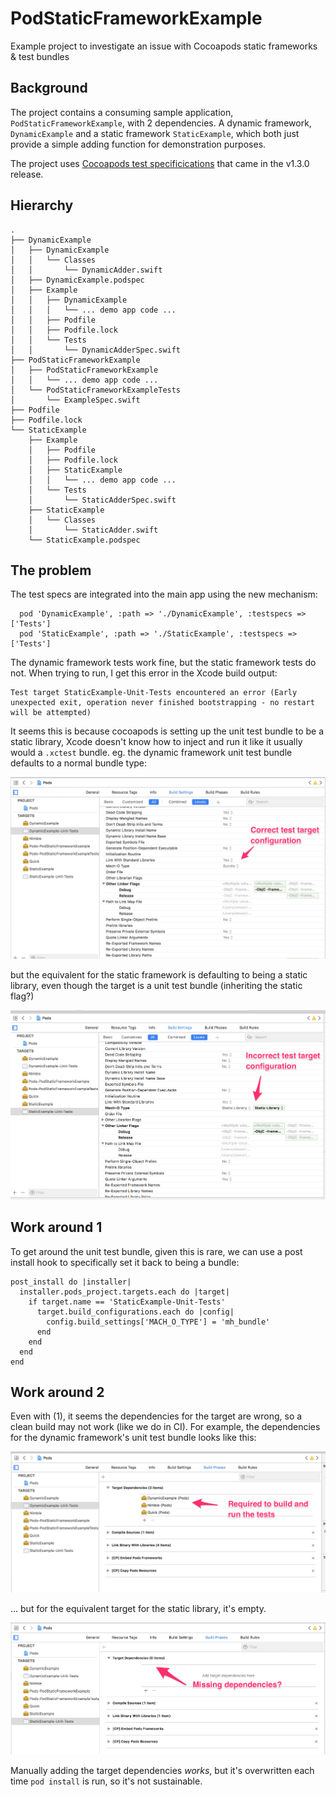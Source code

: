# PodStaticFrameworkExample

Example project to investigate an issue with Cocoapods static frameworks & test bundles

## Background

The project contains a consuming sample application, `PodStaticFrameworkExample`, with 2 dependencies. A dynamic framework, `DynamicExample` and a static framework `StaticExample`, which both just provide a simple adding function for demonstration purposes.

The project uses [Cocoapods test specificications](http://blog.cocoapods.org/CocoaPods-1.3.0/) that came in the v1.3.0 release.


## Hierarchy

```
.
├── DynamicExample
│   ├── DynamicExample
│   │   └── Classes
│   │       └── DynamicAdder.swift
│   ├── DynamicExample.podspec
│   ├── Example
│   │   ├── DynamicExample
│   │   │   └── ... demo app code ...
│   │   ├── Podfile
│   │   ├── Podfile.lock
│   │   └── Tests
│   │       └── DynamicAdderSpec.swift
├── PodStaticFrameworkExample
│   ├── PodStaticFrameworkExample
│   │   └── ... demo app code ...
│   └── PodStaticFrameworkExampleTests
│       └── ExampleSpec.swift
├── Podfile
├── Podfile.lock
└── StaticExample
    ├── Example
    │   ├── Podfile
    │   ├── Podfile.lock
    │   ├── StaticExample
    │   │   └── ... demo app code ...
    │   └── Tests
    │       └── StaticAdderSpec.swift
    ├── StaticExample
    │   └── Classes
    │       └── StaticAdder.swift
    └── StaticExample.podspec
```


## The problem

The test specs are integrated into the main app using the new mechanism:

```
  pod 'DynamicExample', :path => './DynamicExample', :testspecs => ['Tests']
  pod 'StaticExample', :path => './StaticExample', :testspecs => ['Tests']
```

The dynamic framework tests work fine, but the static framework tests do not. When trying to run, I get this error in the Xcode build output:

```
Test target StaticExample-Unit-Tests encountered an error (Early unexpected exit, operation never finished bootstrapping - no restart will be attempted)
```

It seems this is because cocoapods is setting up the unit test bundle to be a static library, Xcode doesn't know how to inject and run it like it usually would a `.xctest` bundle. eg. the dynamic framework unit test bundle defaults to a normal bundle type:

![Correct Target Configuration](screenshots/correct-target-configuration.png)

but the equivalent for the static framework is defaulting to being a static library, even though the target is a unit test bundle (inheriting the static flag?)

![Incorrect Target Configuration](screenshots/incorrect-target-configuration.png)


## Work around 1

To get around the unit test bundle, given this is rare, we can use a post install hook to specifically set it back to being a bundle:

```
post_install do |installer|
  installer.pods_project.targets.each do |target|
    if target.name == 'StaticExample-Unit-Tests'
      target.build_configurations.each do |config|
        config.build_settings['MACH_O_TYPE'] = 'mh_bundle'
      end
    end
  end
end
```

## Work around 2

Even with (1), it seems the dependencies for the target are wrong, so a clean build may not work (like we do in CI). For example, the dependencies for the dynamic framework's unit test bundle looks like this:

![Correct Target Dependencies](screenshots/correct-target-dependencies.png)

... but for the equivalent target for the static library, it's empty.

![Missing Target Dependencies](screenshots/missing-target-dependencies.png)

Manually adding the target dependencies _works_, but it's overwritten each time `pod install` is run, so it's not sustainable.

